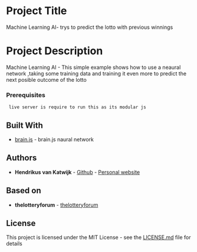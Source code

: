 # Project Title

Machine Learning AI- trys to predict the lotto with previous winnings

# Project Description

Machine Learning AI - This simple example shows how to use a neaural network ,taking some training data and training it even more to predict the next posible outcome of the lotto


### Prerequisites
```
 live server is require to run this as its modular js
```

## Built With
* [brain.js](https://brain.js.org) - brain.js naural network

## Authors

* **Hendrikus van Katwijk** - [Github](https://github.com/vankatwijk) - [Personal website](https://hpvk.com)

## Based on

* **thelotteryforum** - [thelotteryforum](https://thelotteryforum.com/-LottoMax-neural-network-system.php)

## License

This project is licensed under the MIT License - see the [LICENSE.md](LICENSE.md) file for details
